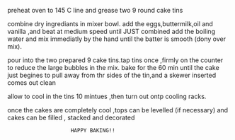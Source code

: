 preheat oven to 145 C
line and grease two 9 round cake tins

combine dry ingrediants in mixer bowl.
add the eggs,buttermilk,oil and vanilla ,and beat at medium speed until JUST combined add the boiling water and mix immediatly  by the hand until the batter is smooth (dony over mix).

pour into the two prepared 9 cake tins.tap tins once ,firmly on the counter to reduce the large bubbles in the mix.
bake for the 60 min until the cake just begines to pull away from thr sides of the tin,and a skewer inserted comes out clean 

allow to cool in the tins 10 mintues ,then turn out ontp cooling racks.

once the cakes are completely cool ,tops can be levelled (if necessary) and cakes can be filled , stacked and decorated 


                        HAPPY BAKING!!